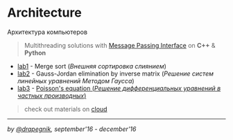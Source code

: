 # Architecture

Архитектура компьютеров

> Multithreading solutions with [Message Passing Interface](https://www.open-mpi.org/) on **C++** & **Python**

- [lab1](https://github.com/Drapegnik/merge_sort) - Merge sort (_Внешняя
  сортировка слиянием_)
- [lab2](https://github.com/Drapegnik/Gauss-elimination) - Gauss-Jordan
  elimination by inverse matrix (_Решение систем линейных уравнений Методом
  Гаусса_)
- [lab3](https://github.com/Drapegnik/bsu/tree/master/architecture/lab3-poisson) - [Poisson's equation (_Решение дифференциальных уравнений в частных производных_)](https://drapegnik.github.io/bsu/architecture/lab3-poisson/report.pdf)

> check out materials on [cloud](https://cloud.mail.ru/public/6dHi/UugEXFtoH/semester-5/%D0%90%D0%9A/)

---

_by [@drapegnik](https://github.com/Drapegnik), september'16 - december'16_
